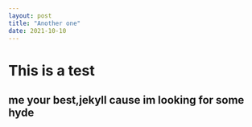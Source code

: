 ```yaml
---
layout: post 
title: "Another one"
date: 2021-10-10
---
```

# This is a test
## me your best,jekyll cause im looking for some hyde
